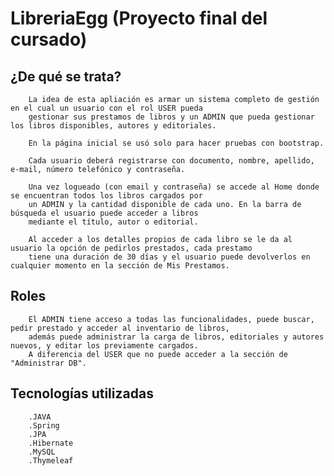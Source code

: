 # LibreriaEgg (Proyecto final del cursado)
##  ¿De qué se trata?
        La idea de esta apliación es armar un sistema completo de gestión en el cual un usuario con el rol USER pueda
        gestionar sus prestamos de libros y un ADMIN que pueda gestionar los libros disponibles, autores y editoriales.
        
        En la página inicial se usó solo para hacer pruebas con bootstrap. 
        
        Cada usuario deberá registrarse con documento, nombre, apellido, e-mail, número telefónico y contraseña.
        
        Una vez logueado (con email y contraseña) se accede al Home donde se encuentran todos los libros cargados por
        un ADMIN y la cantidad disponible de cada uno. En la barra de búsqueda el usuario puede acceder a libros 
        mediante el título, autor o editorial.
        
        Al acceder a los detalles propios de cada libro se le da al usuario la opción de pedirlos prestados, cada prestamo 
        tiene una duración de 30 días y el usuario puede devolverlos en cualquier momento en la sección de Mis Prestamos.
        
## Roles
        El ADMIN tiene acceso a todas las funcionalidades, puede buscar, pedir prestado y acceder al inventario de libros, 
        además puede administrar la carga de libros, editoriales y autores nuevos, y editar los previamente cargados. 
        A diferencia del USER que no puede acceder a la sección de "Administrar DB".
        
## Tecnologías utilizadas
        .JAVA
        .Spring
        .JPA
        .Hibernate
        .MySQL
        .Thymeleaf
